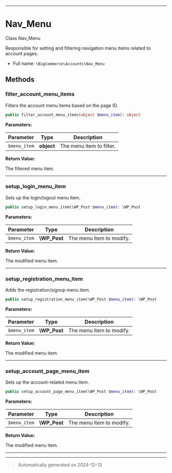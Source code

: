 ***

# Nav_Menu

Class Nav_Menu

Responsible for setting and filtering navigation menu items related to account pages.

* Full name: `\BigCommerce\Accounts\Nav_Menu`




## Methods


### filter_account_menu_items

Filters the account menu items based on the page ID.

```php
public filter_account_menu_items(object $menu_item): object
```








**Parameters:**

| Parameter | Type | Description |
|-----------|------|-------------|
| `$menu_item` | **object** | The menu item to filter. |


**Return Value:**

The filtered menu item.




***

### setup_login_menu_item

Sets up the login/logout menu item.

```php
public setup_login_menu_item(\WP_Post $menu_item): \WP_Post
```








**Parameters:**

| Parameter | Type | Description |
|-----------|------|-------------|
| `$menu_item` | **\WP_Post** | The menu item to modify. |


**Return Value:**

The modified menu item.




***

### setup_registration_menu_item

Adds the registration/signup menu item.

```php
public setup_registration_menu_item(\WP_Post $menu_item): \WP_Post
```








**Parameters:**

| Parameter | Type | Description |
|-----------|------|-------------|
| `$menu_item` | **\WP_Post** | The menu item to modify. |


**Return Value:**

The modified menu item.




***

### setup_account_page_menu_item

Sets up the account-related menu item.

```php
public setup_account_page_menu_item(\WP_Post $menu_item): \WP_Post
```








**Parameters:**

| Parameter | Type | Description |
|-----------|------|-------------|
| `$menu_item` | **\WP_Post** | The menu item to modify. |


**Return Value:**

The modified menu item.




***


***
> Automatically generated on 2024-12-13
